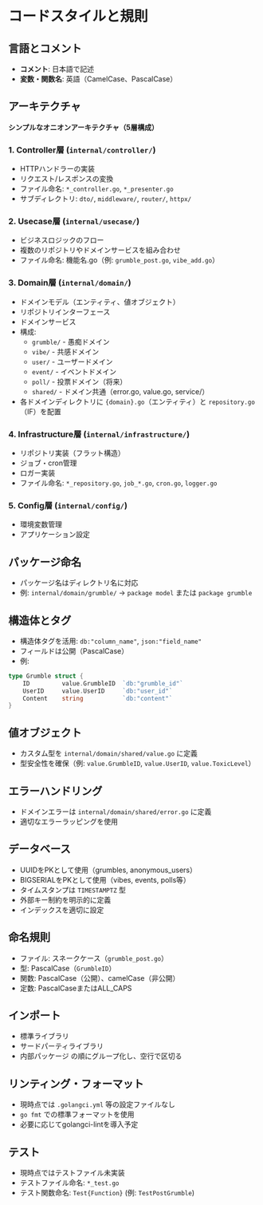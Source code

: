 # コードスタイルと規則

## 言語とコメント
- **コメント**: 日本語で記述
- **変数・関数名**: 英語（CamelCase、PascalCase）

## アーキテクチャ
**シンプルなオニオンアーキテクチャ（5層構成）**

### 1. Controller層 (`internal/controller/`)
- HTTPハンドラーの実装
- リクエスト/レスポンスの変換
- ファイル命名: `*_controller.go`, `*_presenter.go`
- サブディレクトリ: `dto/`, `middleware/`, `router/`, `httpx/`

### 2. Usecase層 (`internal/usecase/`)
- ビジネスロジックのフロー
- 複数のリポジトリやドメインサービスを組み合わせ
- ファイル命名: 機能名.go（例: `grumble_post.go`, `vibe_add.go`）

### 3. Domain層 (`internal/domain/`)
- ドメインモデル（エンティティ、値オブジェクト）
- リポジトリインターフェース
- ドメインサービス
- 構成:
  - `grumble/` - 愚痴ドメイン
  - `vibe/` - 共感ドメイン
  - `user/` - ユーザードメイン
  - `event/` - イベントドメイン
  - `poll/` - 投票ドメイン（将来）
  - `shared/` - ドメイン共通（error.go, value.go, service/）
- 各ドメインディレクトリに `{domain}.go`（エンティティ）と `repository.go`（IF）を配置

### 4. Infrastructure層 (`internal/infrastructure/`)
- リポジトリ実装（フラット構造）
- ジョブ・cron管理
- ロガー実装
- ファイル命名: `*_repository.go`, `job_*.go`, `cron.go`, `logger.go`

### 5. Config層 (`internal/config/`)
- 環境変数管理
- アプリケーション設定

## パッケージ命名
- パッケージ名はディレクトリ名に対応
- 例: `internal/domain/grumble/` → `package model` または `package grumble`

## 構造体とタグ
- 構造体タグを活用: `db:"column_name"`, `json:"field_name"`
- フィールドは公開（PascalCase）
- 例:
```go
type Grumble struct {
    ID         value.GrumbleID  `db:"grumble_id"`
    UserID     value.UserID     `db:"user_id"`
    Content    string           `db:"content"`
}
```

## 値オブジェクト
- カスタム型を `internal/domain/shared/value.go` に定義
- 型安全性を確保（例: `value.GrumbleID`, `value.UserID`, `value.ToxicLevel`）

## エラーハンドリング
- ドメインエラーは `internal/domain/shared/error.go` に定義
- 適切なエラーラッピングを使用

## データベース
- UUIDをPKとして使用（grumbles, anonymous_users）
- BIGSERIALをPKとして使用（vibes, events, polls等）
- タイムスタンプは `TIMESTAMPTZ` 型
- 外部キー制約を明示的に定義
- インデックスを適切に設定

## 命名規則
- ファイル: スネークケース（`grumble_post.go`）
- 型: PascalCase（`GrumbleID`）
- 関数: PascalCase（公開）、camelCase（非公開）
- 定数: PascalCaseまたはALL_CAPS

## インポート
- 標準ライブラリ
- サードパーティライブラリ
- 内部パッケージ
の順にグループ化し、空行で区切る

## リンティング・フォーマット
- 現時点では `.golangci.yml` 等の設定ファイルなし
- `go fmt` での標準フォーマットを使用
- 必要に応じてgolangci-lintを導入予定

## テスト
- 現時点ではテストファイル未実装
- テストファイル命名: `*_test.go`
- テスト関数命名: `Test{Function}` (例: `TestPostGrumble`)
